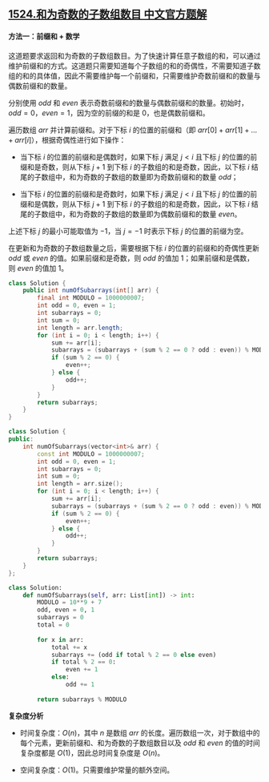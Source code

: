 ## [1524.和为奇数的子数组数目 中文官方题解](https://leetcode.cn/problems/number-of-sub-arrays-with-odd-sum/solutions/100000/he-wei-qi-shu-de-zi-shu-zu-shu-mu-by-leetcode-solu)

#### 方法一：前缀和 + 数学

这道题要求返回和为奇数的子数组数目。为了快速计算任意子数组的和，可以通过维护前缀和的方式。这道题只需要知道每个子数组的和的奇偶性，不需要知道子数组的和的具体值，因此不需要维护每一个前缀和，只需要维护奇数前缀和的数量与偶数前缀和的数量。

分别使用 $\textit{odd}$ 和 $\textit{even}$ 表示奇数前缀和的数量与偶数前缀和的数量。初始时，$\textit{odd}=0$，$\textit{even}=1$，因为空的前缀的和是 $0$，也是偶数前缀和。

遍历数组 $\textit{arr}$ 并计算前缀和。对于下标 $i$ 的位置的前缀和（即 $\textit{arr}[0]+\textit{arr}[1]+\ldots+\textit{arr}[i]$），根据奇偶性进行如下操作：

- 当下标 $i$ 的位置的前缀和是偶数时，如果下标 $j$ 满足 $j < i$ 且下标 $j$ 的位置的前缀和是奇数，则从下标 $j+1$ 到下标 $i$ 的子数组的和是奇数，因此，以下标 $i$ 结尾的子数组中，和为奇数的子数组的数量即为奇数前缀和的数量 $\textit{odd}$；

- 当下标 $i$ 的位置的前缀和是奇数时，如果下标 $j$ 满足 $j < i$ 且下标 $j$ 的位置的前缀和是偶数，则从下标 $j+1$ 到下标 $i$ 的子数组的和是奇数，因此，以下标 $i$ 结尾的子数组中，和为奇数的子数组的数量即为偶数前缀和的数量 $\textit{even}$。

上述下标 $j$ 的最小可能取值为 $-1$，当 $j=-1$ 时表示下标 $j$ 的位置的前缀为空。

在更新和为奇数的子数组数量之后，需要根据下标 $i$ 的位置的前缀和的奇偶性更新 $\textit{odd}$ 或 $\textit{even}$ 的值。如果前缀和是奇数，则 $\textit{odd}$ 的值加 $1$；如果前缀和是偶数，则 $\textit{even}$ 的值加 $1$。

```Java [sol1-Java]
class Solution {
    public int numOfSubarrays(int[] arr) {
        final int MODULO = 1000000007;
        int odd = 0, even = 1;
        int subarrays = 0;
        int sum = 0;
        int length = arr.length;
        for (int i = 0; i < length; i++) {
            sum += arr[i];
            subarrays = (subarrays + (sum % 2 == 0 ? odd : even)) % MODULO;
            if (sum % 2 == 0) {
                even++;
            } else {
                odd++;
            }
        }
        return subarrays;
    }
}
```

```cpp [sol1-C++]
class Solution {
public:
    int numOfSubarrays(vector<int>& arr) {
        const int MODULO = 1000000007;
        int odd = 0, even = 1;
        int subarrays = 0;
        int sum = 0;
        int length = arr.size();
        for (int i = 0; i < length; i++) {
            sum += arr[i];
            subarrays = (subarrays + (sum % 2 == 0 ? odd : even)) % MODULO;
            if (sum % 2 == 0) {
                even++;
            } else {
                odd++;
            }
        }
        return subarrays;
    }
};
```

```Python [sol1-Python3]
class Solution:
    def numOfSubarrays(self, arr: List[int]) -> int:
        MODULO = 10**9 + 7
        odd, even = 0, 1
        subarrays = 0
        total = 0
        
        for x in arr:
            total += x
            subarrays += (odd if total % 2 == 0 else even)
            if total % 2 == 0:
                even += 1
            else:
                odd += 1
        
        return subarrays % MODULO
```

**复杂度分析**

- 时间复杂度：$O(n)$，其中 $n$ 是数组 $\textit{arr}$ 的长度。遍历数组一次，对于数组中的每个元素，更新前缀和、和为奇数的子数组数目以及 $\textit{odd}$ 和 $\textit{even}$ 的值的时间复杂度都是 $O(1)$，因此总时间复杂度是 $O(n)$。

- 空间复杂度：$O(1)$。只需要维护常量的额外空间。